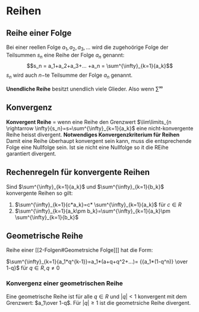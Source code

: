 # Reihen

## Reihe einer Folge

 Bei einer reellen Folge $a_1, a_2, a_3,...$ wird die zugehoörige Folge der Teilsummen $s_n$ eine Reihe der Folge $a_n$ genannt:
$$s_n = a_1+a_2+a_3+... +a_n = \sum^{\infty}_{k=1}{a_k}$$
 $s_n$ wird auch $n$−te Teilsumme der Folge $a_n$ genannt.

**Unendliche Reihe** besitzt unendlich viele Glieder. Also wenn $\sum^{\infty}$

## Konvergenz

**Konvergent Reihe** = wenn eine Reihe den Grenzwert $\lim\limits_{n \rightarrow \infty}{s_n}=s=\sum^{\infty}_{k=1}{a_k}$
eine nicht-konvergente Reihe heisst divergent.
**Notwendiges Konvergenzkriterium für Reihen**
Damit eine Reihe überhaupt konvergent sein kann, muss die entsprechende Folge eine Nullfolge sein. Ist sie nicht eine Nullfolge so it die REihe garantiert divergent.

## Rechenregeln für konvergente Reihen

Sind $\sum^{\infty}_{k=1}{a_k}$ und $\sum^{\infty}_{k=1}{b_k}$ konvergente Reihen so gilt:

1. $\sum^{\infty}_{k=1}{c*a_k}=c* \sum^{\infty}_{k=1}{a_k}$ für $c \in R$
2. $\sum^{\infty}_{k=1}{a_k\pm b_k}=\sum^{\infty}_{k=1}{a_k}\pm \sum^{\infty}_{k=1}{b_k}$

## Geometrische Reihe

Reihe einer [[2-Folgen#Geometrsiche Folge]]] hat die Form:

$\sum^{\infty}_{k=1}{a_1*q^{k-1}}=a_1*(a+q+q^2+...)= {{a_1*(1-q^n)} \over 1-q}$  für $q\in R, q\neq 0$

### Konvergenz einer geometrischen Reihe

 Eine geometrische Reihe ist für alle $q \in R$ und $|q| < 1$ konvergent mit dem Grenzwert: $a_1\over 1-q$. Für $|q|\geq 1$ ist die geometrsiche Reihe divergent.
